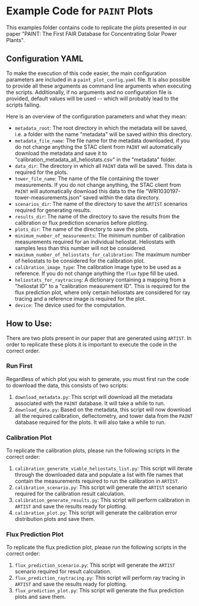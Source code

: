 # Example Code for ``PAINT`` Plots

This examples folder contains code to replicate the plots presented in our paper "PAINT: The First FAIR Database for
Concentrating Solar Power Plants".

## Configuration YAML

To make the execution of this code easier, the main configuration parameters are included in a ``paint_plot_config.yaml``
file. It is also possible to provide all these arguments as command line arguments when executing the scripts.
Additionally, if no arguments and no configuration file is provided, default values will be used -- which will probably
lead to the scripts failing.

Here is an overview of the configuration parameters and what they mean:

- `metadata_root`: The root directory in which the metadata will be saved, i.e. a folder with the name "metadata" will be saved within this directory.
- `metadata_file_name`: The file name for the metadata downloaded, if you do not change anything the STAC client from ``PAINT`` wil automatically download the metadata and save it to "calibration_metadata_all_heliostats.csv" in the "metadata" folder.
- `data_dir`: The directory in which all ``PAINT`` data will be saved. This data is required for the plots.
- `tower_file_name`: The name of the file containing the tower measurements. If you do not change anything, the STAC client from ``PAINT`` will automatically download this data to the file "WRI1030197-tower-measurements.json" saved within the data directory.
- `scenarios_dir`: The name of the directory to save the ``ARTIST`` scenarios required for generating results.
- `results_dir`: The name of the directory to save the results from the calibration or flux prediction scenarios before plotting.
- `plots_dir`: The name of the directory to save the plots.
- `minimum_number_of_measurements`: The minimum number of calibration measurements required for an individual heliostat. Heliostats with samples less than this number will not be considered.
- `maximum_number_of_heliostats_for_calibration`: The maximum number of heliostats to be considered for the calibration plot.
- `calibration_image_type`: The calibration image type to be used as a reference. If you do not change anything the ``flux`` type fill be used.
- `heliostats_for_raytracing`: A dictionary containing a mapping from a "heliostat ID" to a "calibration measurement ID". This is required for the flux prediction plot, where only certain heliostats are considered for ray tracing and a reference image is required for the plot.
- `device`: The device used for the computation.

## How to Use:

There are two plots present in our paper that are generated using ``ARTIST``. In order to replicate these plots it is important
to execute the code in the correct order.

### Run First

Regardless of which plot you wish to generate, you must first run the code to download the data, this consists of two scripts:

1. ``download_metadata.py``: This script will download all the metadata associated with the ``PAINT`` database. It will take a while to run.
2. ``download_data.py``: Based on the metadata, this script will now download all the required calibration, deflectometry, and tower data from the ``PAINT`` database required for the plots. It will also take a while to run.

### Calibration Plot

To replicate the calibration plots, please run the following scripts in the correct order:

1. ``calibration_generate_viable_heliostats_list.py``: This script will iterate through the downloaded data and populate a list with file names that contain the measurements required to run the calibration in ``ARTIST``.
2. ``calibration_scenario.py``: This script will generate the ``ARTIST`` scenario required for the calibration result calculation.
3. ``calibration_generate_results.py``: This script will perform calibration in ``ARTIST`` and save the results ready for plotting.
4. ``calibration_plot.py``: This script will generate the calibration error distribution plots and save them.

### Flux Prediction Plot

To replicate the flux prediction plot, please run the following scripts in the correct order:

1. ``flux_prediction_scenario.py``: This script will generate the ``ARTIST`` scenario required for result calculation.
2. ``flux_prediction_raytracing.py``: This script will perform ray tracing in ``ARTIST`` and save the results ready for plotting.
3. ``flux_prediction_plot.py``: This script will generate the flux prediction plots and save them.
